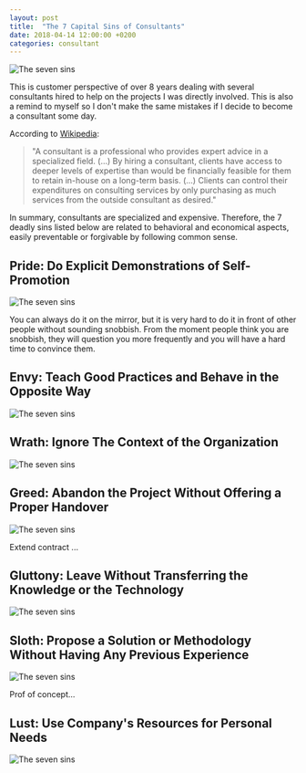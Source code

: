 ```yaml
---
layout: post
title:  "The 7 Capital Sins of Consultants"
date: 2018-04-14 12:00:00 +0200
categories: consultant
---
```


![The seven sins](/images/posts/seven-sins.jpg)

This is customer perspective of over 8 years dealing with several consultants hired to help on the projects I was directly involved. This is also a remind to myself so I don't make the same mistakes if I decide to become a consultant some day.

<!-- more -->

According to [Wikipedia][wikipedia-consultant]:

> "A consultant is a professional who provides expert advice in a specialized field. (...) By hiring a consultant, clients have access to deeper levels of expertise than would be financially feasible for them to retain in-house on a long-term basis. (...) Clients can control their expenditures on consulting services by only purchasing as much services from the outside consultant as desired."

In summary, consultants are specialized and expensive. Therefore, the 7 deadly sins listed below are related to behavioral and economical aspects, easily preventable or forgivable by following common sense.

## Pride: Do Explicit Demonstrations of Self-Promotion

![The seven sins](/images/posts/seven-sins-pride.jpg)

You can always do it on the mirror, but it is very hard to do it in front of other people without sounding snobbish. From the moment people think you are snobbish, they will question you more frequently and you will have a hard time to convince them.

## Envy: Teach Good Practices and Behave in the Opposite Way

![The seven sins](/images/posts/seven-sins-envy.jpg)

## Wrath: Ignore The Context of the Organization

![The seven sins](/images/posts/seven-sins-wrath.jpg)

## Greed: Abandon the Project Without Offering a Proper Handover

![The seven sins](/images/posts/seven-sins-greed.jpg)

Extend contract ...

## Gluttony: Leave Without Transferring the Knowledge or the Technology

![The seven sins](/images/posts/seven-sins-gluttony.jpg)

## Sloth: Propose a Solution or Methodology Without Having Any Previous Experience

![The seven sins](/images/posts/seven-sins-sloth.jpg)

Prof of concept...

## Lust: Use Company's Resources for Personal Needs

![The seven sins](/images/posts/seven-sins-lust.jpg)

[wikipedia-consultant]: https://en.wikipedia.org/wiki/Consultant
